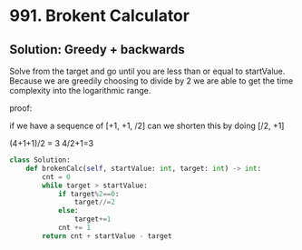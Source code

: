 # 991. Brokent Calculator

## Solution:  Greedy + backwards

Solve from the target and go until you are less than or equal to startValue.  Because we are greedily
choosing to divide by 2 we are able to get the time complexity into the logarithmic range. 

proof:

if we have a sequence of [+1, +1, /2] can we shorten this by doing [/2, +1]

(4+1+1)/2 = 3
4/2+1=3

```py
class Solution:
    def brokenCalc(self, startValue: int, target: int) -> int:
        cnt = 0
        while target > startValue:
            if target%2==0:
                target//=2
            else:
                target+=1
            cnt += 1
        return cnt + startValue - target
```